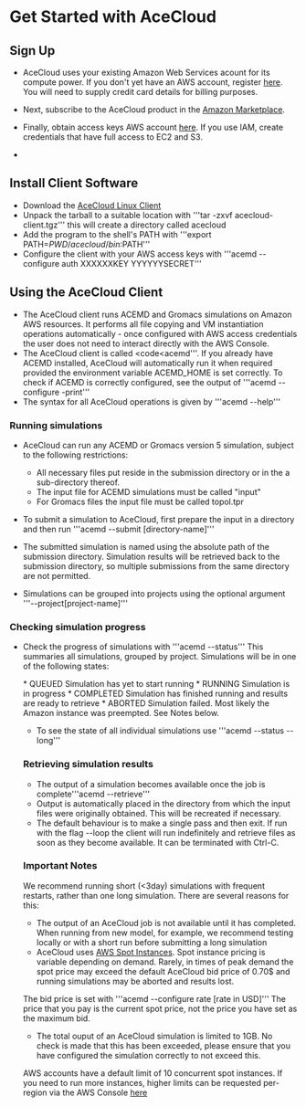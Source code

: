 
# Get Started with AceCloud

## Sign Up

* AceCloud uses your existing Amazon Web Services acount for its compute power. If you don't yet have an AWS account, register <a href="http://aws.amazon.com/">here</a>. You will need to supply credit card details for billing purposes.

* Next, subscribe to the AceCloud product in the <a href="https://aws.amazon.com/marketplace">Amazon Marketplace</a>.
* Finally, obtain access keys AWS account <a href="https://console.aws.amazon.com/iam/home?nc2=h_m_sc#security_credential">here</a>. If you use IAM, create credentials that have full access to EC2 and S3.
* 

## Install Client Software

* Download the <a href="cloud.acellera.com/acecloud/acecloud-client.tgz">AceCloud Linux Client</a>
* Unpack the tarball to a suitable location with
'''tar -zxvf acecloud-client.tgz'''
this will create a directory called acecloud
* Add the program to the shell's PATH with
'''export PATH=$PWD/acecloud/bin:$PATH'''
* Configure the client with your AWS access keys with
'''acemd --configure auth XXXXXXKEY YYYYYYSECRET'''

## Using the AceCloud Client

* The AceCloud client runs ACEMD and Gromacs simulations on Amazon AWS resources. It performs all file copying and VM instantiation operations automatically - once configured with AWS access credentials the user does not need to interact directly with the AWS Console.
* The AceCloud client is called <code<acemd'''. If you already have ACEMD installed, AceCloud will automatically run it when required provided the environment variable ACEMD_HOME is set correctly. To check if ACEMD is correctly configured, see the output of 
'''acemd --configure -print''' 
* The syntax for all AceCloud operations is given by
'''acemd --help'''

### Running simulations

* AceCloud can run any ACEMD or Gromacs version 5 simulation, subject to the following restrictions:
  * All necessary files put reside in the submission directory or in the a sub-directory thereof.
  * The input file for ACEMD simulations must be called "input"
  * For Gromacs files the input file must be called topol.tpr


* To submit a simulation to AceCloud, first prepare the input in a directory and then run
'''acemd --submit  [directory-name]'''
* The submitted simulation is named using the absolute path of the submission directory. Simulation results will be retrieved back to the submission directory, so multiple submissions from the same directory are not permitted.
* Simulations can be grouped into projects using the optional argument '''--project[project-name]'''

### Checking simulation progress

* Check the progress of simulations with
'''acemd --status'''
This summaries all simulations, grouped by project. Simulations will be in one of the following states:
<ul>
* QUEUED Simulation has yet to start running
* RUNNING Simulation is in progress
* COMPLETED Simulation has finished running and results are ready to retrieve
* ABORTED Simulation failed. Most likely the Amazon instance was preempted. See Notes below.


* To see the state of all individual simulations use
'''acemd --status --long'''


### Retrieving simulation results

* The output of a simulation becomes available once the job is complete'''acemd --retrieve'''
* Output is automatically placed in the directory from which the input files were originally obtained. This will be recreated if necessary.
* The default behaviour is to make a single pass and then exit. If run with the flag --loop the client will run indefinitely and retrieve files as soon as they become available. It can be terminated with Ctrl-C. 



### Important Notes

We recommend running short (<3day) simulations with frequent restarts, rather than one long simulation. There are several reasons for this:

* The output of an AceCloud job is not available until it has completed. When running from new model, for example, we recommend testing locally or with a short run before submitting a long simulation
* AceCloud uses <a href="http://aws.amazon.com/ec2/purchasing-options/spot-instances/">AWS Spot Instances</a>. Spot instance pricing is variable depending on demand. Rarely, in times of peak demand the spot price may exceed the default AceCloud bid price of 0.70$ and running simulations may be aborted and results lost. 

The bid price is set with
'''acemd --configure rate [rate in USD]'''
The price that you pay is the current spot price, not the price you have set as the maximum bid.

* The total ouput of an AceCloud simulation is limited to 1GB. No check is made that this has been exceeded, please ensure that you have configured the simulation correctly to not exceed this.


AWS accounts have a default limit of 10 concurrent spot instances. If you need to run more instances, higher limits can be requested per-region via the AWS Console <a href="https://console.aws.amazon.com/ec2/v2/home?region=us-west-2#Limits">here</a>
